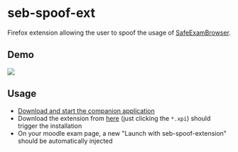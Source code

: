 # seb-spoof-ext

Firefox extension allowing the user to spoof the usage of [SafeExamBrowser](https://safeexambrowser.org/news_en.html).

## Demo

![](demo.gif)

## Usage

* [Download and start the companion application](https://github.com/prefec16/seb-ext-companion#usage)
* Download the extension from [here](https://github.com/prefec16/seb-spoof-ext/releases) (just clicking the `*.xpi`) should trigger the installation
* On your moodle exam page, a new "Launch with seb-spoof-extension" should be automatically injected

